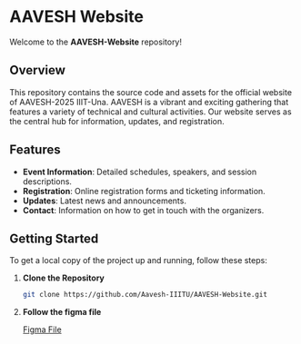 # AAVESH Website

Welcome to the **AAVESH-Website** repository!

## Overview

This repository contains the source code and assets for the official website of AAVESH-2025 IIIT-Una. AAVESH is a vibrant and exciting gathering that features a variety of technical and cultural activities. Our website serves as the central hub for information, updates, and registration.

## Features

- **Event Information**: Detailed schedules, speakers, and session descriptions.
- **Registration**: Online registration forms and ticketing information.
- **Updates**: Latest news and announcements.
- **Contact**: Information on how to get in touch with the organizers.

## Getting Started

To get a local copy of the project up and running, follow these steps:

1. **Clone the Repository**

   ```sh
   git clone https://github.com/Aavesh-IIITU/AAVESH-Website.git

2. **Follow the figma file**

   [Figma File](https://www.figma.com/design/yiAIT3gyBix05881Xhn2MY/AAVESH?node-id=0-1)
